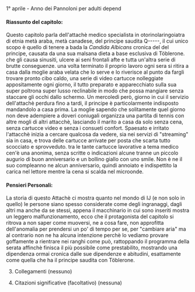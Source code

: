 1° aprile - Anno dei Pannoloni per adulti depend

#### Riassunto del capitolo:
Questo capitolo parla dell'attachè medico specialista in otorinolaringoiatra di etnia metà araba, metà canadese, del principe saudita Q-----, il cui unico scopo è quello di tenere a bada la *Candida Albicans* cronica del del principe, causata da una sua malsana dieta a base esclusiva di Töblerone. che gli causa sinusiti, ulcere ai seni frontali afte e tutta un'altra serie di brutte conseguenze. una volta terminato il proprio lavoro ogni sera si ritira a casa dalla moglie araba velata che lo serve e lo riverisce al punto da fargli trovare pronto cibo caldo, una serie di video cartucce nolleggiate appositamente ogni giorno, il tutto preparato e apparecchiato sulla sua super poltrona super lusso reclinabile in modo che possa mangiare senza staccare gli occhi dallo schermo.
Un mercoledì però, giorno in cui il servizio dell'attachè perdura fino a tardi, il principe è particolarmente indisposto mandandolo a casa prima.
La moglie sapendo che solitamente quel giorno non deve adempiere a doveri coniugali organizza una partita di tennis con altre mogli di altri attacchè, lasciando il marito a casa da solo senza cena, senza cartucce video e senza i consueti confort. Spaesato e irritato l'attacchè inizia a cercare qualcosa da vedere, sia nei servizi di "streaming" sia in casa, e trova delle cartucce arrivate per posta che scarta tutto scocciato e sprovveduto. tra le tante cartucce lavorative a tema medico cen'è una anonima, senza scritte o indicazioni alcune tranne un piccolo augurio di buon anniversario e un bollino giallo con uno smile.
Non è ne il suo compleanno ne alcun anniversario, quindi annoiato e indispettito la carica nel lettore mentre la cena si scalda nel microonde.

#### Pensieri Personali:
La storia di questo Attachè ci mostra quanto nel mondo di IJ (e non solo in quello) le persone siano spesso considerate come degli ingranaggi, dagli altri ma anche da se stessi, appena il macchinario in cui sono inseriti mostra un leggero malfunzionamento, ecco che il protagonista del capitolo si ritrova a non saper come muoversi, ne a cosa fare, non approfitta dell'anomalia per prendersi un po' di tempo per se, per "cambiare aria" ma al contrario non ne ha alcuna intenzione perchè lo vediamo provare goffamente a rientrare nei ranghi come può, rattoppando il programma della serata affinchè finisca il più possibile come prestabilito, mostrando una dipendenza ormai cronica dalle sue dipendenze e abitudini, esattamente come quella che ha il principe saudita con Töblerone.

3. Collegamenti
   (nessuno)

4. Citazioni significative (facoltativo)
   (nessuna)